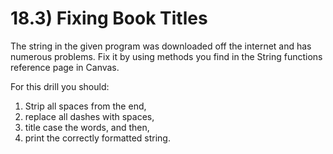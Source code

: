 # 18.3) Fixing Book Titles

The string in the given program was downloaded off the internet and has numerous
problems. Fix it by using methods you find in the String functions reference
page in Canvas.

For this drill you should:

1. Strip all spaces from the end,
2. replace all dashes with spaces,
3. title case the words, and then,
4. print the correctly formatted string.
